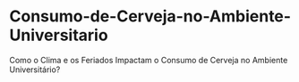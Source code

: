 # Consumo-de-Cerveja-no-Ambiente-Universitario
Como o Clima e os Feriados Impactam o Consumo de Cerveja no Ambiente Universitário?
